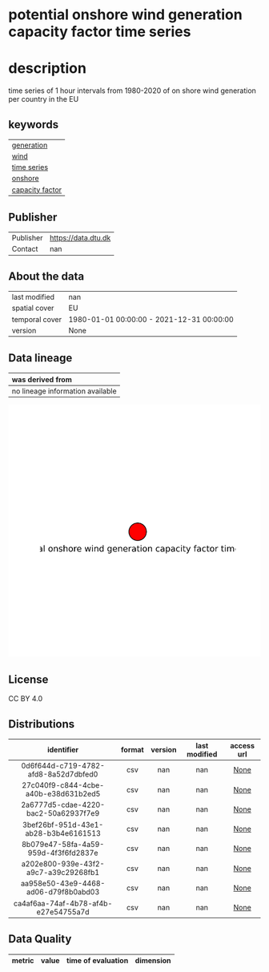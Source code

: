 
potential onshore wind generation capacity factor time series
=============================================================

# description
  
time series of 1 hour intervals from 1980-2020 of on shore wind generation per country in the EU
## keywords

||
| :--- |
|[generation](4fc79e59-01c4-49fd-b6da-066fc86e5715.md)|
|[wind](795464ae-ecea-4a09-a356-10de61adcc08.md)|
|[time series](aad218bd-878a-42ca-8527-8f38e5acba36.md)|
|[onshore](c4d053d9-fac7-4882-afcb-dfbdeff614ae.md)|
|[capacity factor](dd9e1c57-2223-467c-a3d5-9c8701d3e688.md)|

## Publisher

|||
| :--- | :--- |
|Publisher|https://data.dtu.dk|
|Contact|nan|

## About the data

|||
| :--- | :--- |
|last modified|nan|
|spatial cover|EU|
|temporal cover|1980-01-01 00:00:00 - 2021-12-31 00:00:00|
|version|None|

## Data lineage

|was derived from|
| :--- |
|no lineage information available|
  
![Lineage overview](figures/e857840a-8b0a-491d-9e0b-b6789e28aea6_lineage.svg)
## License


CC BY 4.0
## Distributions

|identifier|format|version|last modified|access url|
| :---: | :---: | :---: | :---: | :---: |
|0d6f644d-c719-4782-afd8-8a52d7dbfed0|csv|nan|nan|[None](None)|
|27c040f9-c844-4cbe-a40b-e38d631b2ed5|csv|nan|nan|[None](None)|
|2a6777d5-cdae-4220-bac2-50a62937f7e9|csv|nan|nan|[None](None)|
|3bef26bf-951d-43e1-ab28-b3b4e6161513|csv|nan|nan|[None](None)|
|8b079e47-58fa-4a59-959d-4f3f6fd2837e|csv|nan|nan|[None](None)|
|a202e800-939e-43f2-a9c7-a39c29268fb1|csv|nan|nan|[None](None)|
|aa958e50-43e9-4468-ad06-d79f8b0abd03|csv|nan|nan|[None](None)|
|ca4af6aa-74af-4b78-af4b-e27e54755a7d|csv|nan|nan|[None](None)|

## Data Quality

|metric|value|time of evaluation|dimension|
| :---: | :---: | :---: | :---: |
